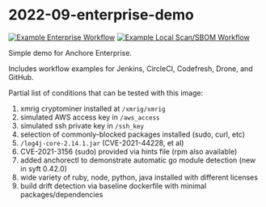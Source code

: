 # 2022-09-enterprise-demo

[![Example Enterprise Workflow](https://github.com/pvnovarese/2022-09-enterprise-demo/actions/workflows/example_enterprise.yaml/badge.svg)](https://github.com/pvnovarese/2022-09-enterprise-demo/actions/workflows/example_enterprise.yaml)
[![Example Local Scan/SBOM Workflow](https://github.com/pvnovarese/2022-09-enterprise-demo/actions/workflows/example_local.yaml/badge.svg)](https://github.com/pvnovarese/2022-09-enterprise-demo/actions/workflows/example_local.yaml)

Simple demo for Anchore Enterprise.

Includes workflow examples for Jenkins, CircleCI, Codefresh, Drone, and GitHub.

Partial list of conditions that can be tested with this image:

1. xmrig cryptominer installed at `/xmrig/xmrig`
2. simulated AWS access key in `/aws_access`
3. simulated ssh private key in `/ssh_key`
4. selection of commonly-blocked packages installed (sudo, curl, etc)
5. `/log4j-core-2.14.1.jar` (CVE-2021-44228, et al)
6. CVE-2021-3156 (sudo) provided via hints file (rpm also available)
7. added anchorectl to demonstrate automatic go module detection (new in syft 0.42.0)
8. wide variety of ruby, node, python, java installed with different licenses
9. build drift detection via baseline dockerfile with minimal packages/dependencies

